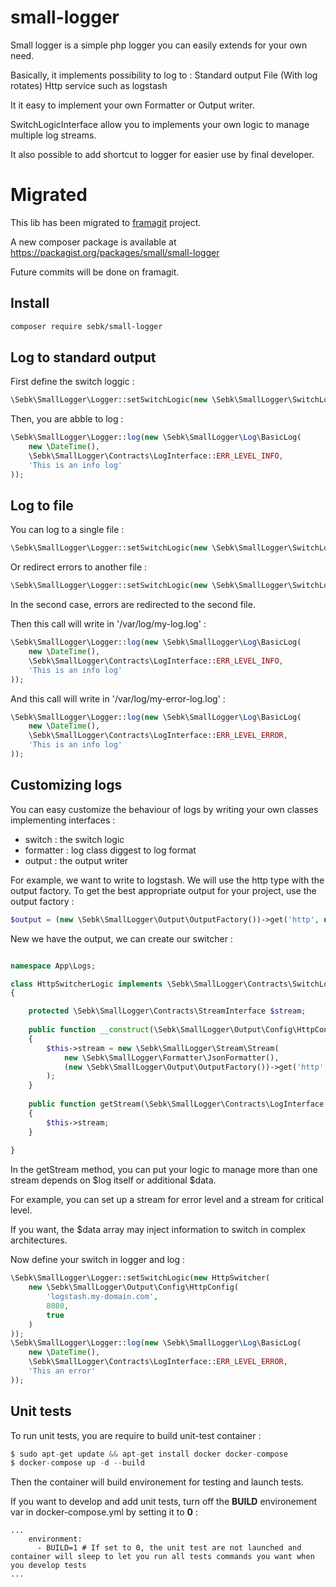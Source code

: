 # small-logger

Small logger is a simple php logger you can easily extends for your own need.

Basically, it implements possibility to log to :
Standard output
File (With log rotates)
Http service such as logstash

It it easy to implement your own Formatter or Output writer.

SwitchLogicInterface allow you to implements your own logic to manage multiple log streams.

It also possible to add shortcut to logger for easier use by final developer.

# Migrated

This lib has been migrated to [framagit](https://framagit.org/small) project.

A new composer package is available at https://packagist.org/packages/small/small-logger

Future commits will be done on framagit.

## Install

```bash
composer require sebk/small-logger
```

## Log to standard output

First define the switch loggic :
```php
\Sebk\SmallLogger\Logger::setSwitchLogic(new \Sebk\SmallLogger\SwitchLogic\DefaultSwitchLogic());
```

Then, you are abble to log :
```php
\Sebk\SmallLogger\Logger::log(new \Sebk\SmallLogger\Log\BasicLog(
    new \DateTime(),
    \Sebk\SmallLogger\Contracts\LogInterface::ERR_LEVEL_INFO,
    'This is an info log'
));
```

## Log to file

You can log to a single file :
```php
\Sebk\SmallLogger\Logger::setSwitchLogic(new \Sebk\SmallLogger\SwitchLogic\DefaultFileSwitchLogic('/var/log/my-log.log'));
```

Or redirect errors to another file :
```php
\Sebk\SmallLogger\Logger::setSwitchLogic(new \Sebk\SmallLogger\SwitchLogic\DefaultFileSwitchLogic('/var/log/my-log.log', '/var/log/my-error-log.log'));
```

In the second case, errors are redirected to the second file.

Then this call will write in '/var/log/my-log.log' :
```php
\Sebk\SmallLogger\Logger::log(new \Sebk\SmallLogger\Log\BasicLog(
    new \DateTime(),
    \Sebk\SmallLogger\Contracts\LogInterface::ERR_LEVEL_INFO,
    'This is an info log'
));
```

And this call will write in '/var/log/my-error-log.log' :
```php
\Sebk\SmallLogger\Logger::log(new \Sebk\SmallLogger\Log\BasicLog(
    new \DateTime(),
    \Sebk\SmallLogger\Contracts\LogInterface::ERR_LEVEL_ERROR,
    'This is an info log'
));
```

## Customizing logs

You can easy customize the behaviour of logs by writing your own classes implementing interfaces :
- switch : the switch logic
- formatter : log class diggest to log format
- output : the output writer

For example, we want to write to logstash. We will use the http type with the output factory. To get the best appropriate output for your project, use the output factory :

```php
$output = (new \Sebk\SmallLogger\Output\OutputFactory())->get('http', new \Sebk\SmallLogger\Output\Config\HttpConfig('localhost', 8080, false));
```

New we have the output, we can create our switcher :

```php

namespace App\Logs;

class HttpSwitcherLogic implements \Sebk\SmallLogger\Contracts\SwitchLogicInterface
{

    protected \Sebk\SmallLogger\Contracts\StreamInterface $stream;
    
    public function __construct(\Sebk\SmallLogger\Output\Config\HttpConfig $config)
    {
        $this->stream = new \Sebk\SmallLogger\Stream\Stream(
            new \Sebk\SmallLogger\Formatter\JsonFormatter(), 
            (new \Sebk\SmallLogger\Output\OutputFactory())->get('http', $config)
        );
    }
    
    public function getStream(\Sebk\SmallLogger\Contracts\LogInterface $log, array $data = []) : \Sebk\SmallLogger\Contracts\StreamInterface
    {
        $this->stream;
    }
    
}
```

In the getStream method, you can put your logic to manage more than one stream depends on $log itself or additional $data.

For example, you can set up a stream for error level and a stream for critical level.

If you want, the $data array may inject information to switch in complex architectures.

Now define your switch in logger and log :

```php
\Sebk\SmallLogger\Logger::setSwitchLogic(new HttpSwitcher(
    new \Sebk\SmallLogger\Output\Config\HttpConfig(
        'logstash.my-domain.com',
        8080,
        true
    )
));
\Sebk\SmallLogger\Logger::log(new \Sebk\SmallLogger\Log\BasicLog(
    new \DateTime(),
    \Sebk\SmallLogger\Contracts\LogInterface::ERR_LEVEL_ERROR,
    'This an error'
));
```

## Unit tests

To run unit tests, you are require to build unit-test container :
```php
$ sudo apt-get update && apt-get install docker docker-compose
$ docker-compose up -d --build
```

Then the container will build environement for testing and launch tests.

If you want to develop and add unit tests, turn off the **BUILD** environement var in docker-compose.yml by setting it to **0** :
```
...
    environment:
      - BUILD=1 # If set to 0, the unit test are not launched and container will sleep to let you run all tests commands you want when you develop tests
...
```
